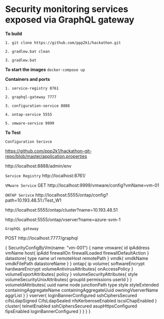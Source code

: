 # Security monitoring services exposed via GraphQL gateway


**To build** 

`1. git clone https://github.com/ppp2k1/hackathon.git`

`2. gradlew.bat clean`

`3. gradlew.bat`

**To start the images**
`docker-compose up`

**Containers and ports**

`1. service-registry 8761`

`2. graphql-gateway 7777`

`3. configuration-service 8888`

`4. ontap-service 5555`

`5. vmware-service 9999`

**To Test**

`Configuration Serivce`

https://github.com/ppp2k1/hackathon-git-repo/blob/master/application.properties

http://localhost:8888/admin/env


`Service Registry`
http://localhost:8761/

`VMware Service`
GET http://localhost:9999/vmware/config?vmName=vm-01


`ONTAP Serivce`
http://localhost:5555/ontap/config?path=10.193.48.51:/Test_W1

http://localhost:5555/ontap/cluster?name=10.193.48.51

http://localhost:5555/ontap/vserver?name=azure-svm-1


`GraphQL gateway`

POST http://localhost:7777/graphql


{
    SecurityConfigByVm(name: "vm-001") {
        name
        vmware{
            id
            ipAddress
            vmName
            host{
                ipAdd
                firewallOn
                firewallLoaded
                firewallDefaultAction
            }
            datastore{
                type
                name
                url
                remoteHost
                remotePath
            }
            vmdk{
                vmdkName
                vmdkFilePath
                datastoreName
            }
        }
        ontap{
            ip
            volume{
                softwareEncrypt
                hardwareEncrypt
                volumeAntivirusAttributes{
                    onAccessPolicy
                }
                volumeExportAttributes{
                    policy
                }
                volumeSecurityAttributes{
                    style
                    volumeSecurityUnixAttributes{
                        groupId
                        permissions
                        userId
                    }
                }
                volumeIdAttributes{
                    uuid
                    name
                    node
                    junctionPath
                    type
                    style
                    styleExtended
                    containingAggregateName
                    containingAggregateUuid
                    owningVserverName
                    aggrList
                }
            }
            vserver{
                loginBannerConfigured
                sshCiphersSecured
                cifsLdapSigned
                CifsLdapSealed
                nfsKerberoseEnabled
                iscsiChapEnabled
            }
            cluster{
                telnetEnabled
                sshCiphersSecured
                asupHttpsConfigured
                fipsEnabled
                loginBannerConfigured
            }
        }
    }
}



